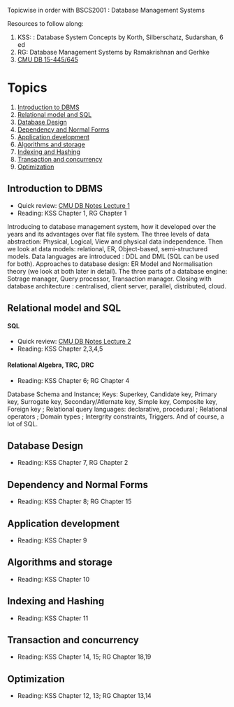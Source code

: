 Topicwise in order with BSCS2001 : Database Management Systems

Resources to follow along: 
1. KSS:  : Database System Concepts by Korth, Silberschatz, Sudarshan, 6 ed
2. RG: Database Management Systems by Ramakrishnan and Gerhke
3. [CMU DB 15-445/645](https://15445.courses.cs.cmu.edu/fall2022/schedule.html)

# Topics
1. [Introduction to DBMS](#introduction-to-dbms)
2. [Relational model and SQL](#relational-model-and-SQL)
3. [Database Design](#database-design)
4. [Dependency and Normal Forms](#dependency-and-normal-forms)
5. [Application development](#application-development)
6. [Algorithms and storage](#algorithms-and-storage)
7. [Indexing and Hashing](#indexing-and-hashing)
8. [Transaction and concurrency](#transaction-and-concurrency)
9. [Optimization](#optimization)

## Introduction to DBMS
- Quick review: [CMU DB Notes Lecture 1](https://15445.courses.cs.cmu.edu/fall2022/notes/01-introduction.pdf)
- Reading: KSS Chapter 1, RG Chapter 1

Introducing to database management system, how it developed over the years and its advantages over flat file system. The three levels of data abstraction: Physical, Logical, View and physical data independence. Then we look at data models: relational, ER, Object-based, semi-structured models. Data languages are introduced : DDL and DML (SQL can be used for both). Approaches to database design: ER Model and Normalisation theory (we look at both later in detail). The three parts of a database engine: Sotrage manager, Query processor, Transaction manager. Closing with database architecture : centralised, client server, parallel, distributed, cloud.

## Relational model and SQL
#### SQL
- Quick review: [CMU DB Notes Lecture 2](https://15445.courses.cs.cmu.edu/fall2022/notes/02-modernsql.pdf)
- Reading: KSS Chapter 2,3,4,5
#### Relational Algebra, TRC, DRC
- Reading: KSS Chapter 6; RG Chapter 4

Database Schema and Instance; Keys: Superkey, Candidate key, Primary key, Surrogate key, Secondary/Atlernate key, Simple key, Composite key, Foreign key ; Relational query languages: declarative, procedural ; Relational operators ; Domain types ; Intergrity constraints, Triggers.  And of course, a lot of SQL.

## Database Design
- Reading: KSS Chapter 7, RG Chapter 2

## Dependency and Normal Forms
- Reading: KSS Chapter 8; RG Chapter 15

## Application development
- Reading: KSS Chapter 9

## Algorithms and storage
- Reading: KSS Chapter 10

## Indexing and Hashing
- Reading: KSS Chapter 11

## Transaction and concurrency
- Reading: KSS Chapter 14, 15; RG Chapter 18,19

## Optimization
- Reading: KSS Chapter 12, 13; RG Chapter 13,14


